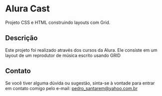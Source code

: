 # Alura Cast
Projeto CSS e HTML construindo layouts com Grid.

## Descrição
Este projeto foi realizado através dos cursos da Alura. Ele consiste em um layout de um reprodutor de música escrito usando GRID

## Contato
Se você tiver alguma dúvida ou sugestão, sinta-se à vontade para entrar em contato comigo pelo e-mail: pedro_santarem@yahoo.com.br
